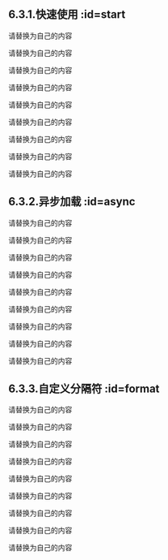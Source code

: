 ## 6.3.1.快速使用  :id=start

请替换为自己的内容

请替换为自己的内容

请替换为自己的内容

请替换为自己的内容

请替换为自己的内容

请替换为自己的内容

请替换为自己的内容

请替换为自己的内容

请替换为自己的内容


## 6.3.2.异步加载  :id=async

请替换为自己的内容

请替换为自己的内容

请替换为自己的内容

请替换为自己的内容

请替换为自己的内容

请替换为自己的内容

请替换为自己的内容

请替换为自己的内容

请替换为自己的内容


## 6.3.3.自定义分隔符  :id=format

请替换为自己的内容

请替换为自己的内容

请替换为自己的内容

请替换为自己的内容

请替换为自己的内容

请替换为自己的内容

请替换为自己的内容

请替换为自己的内容

请替换为自己的内容


